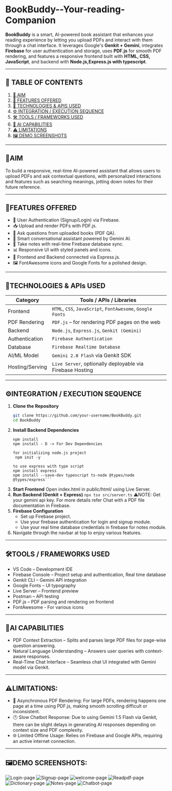 # BookBuddy--Your-reading-Companion
**BookBuddy** is a smart, AI-powered book assistant that enhances your reading experience by letting you upload PDFs and interact with them through a chat interface. It leverages Google's **Genkit + Gemini**, integrates **Firebase** for user authentication and storage, uses **PDF.js** for smooth PDF rendering, and features a responsive frontend built with **HTML, CSS, JavaScript**, and backend with **Node.js,Express.js with typescript**.
___
## 📌 TABLE OF CONTENTS

1. [🎯 AIM](#🎯aim)
2. [🧩 FEATURES OFFERED](#🧩features-offered)
3. [🧪 TECHNOLOGIES & APIS USED](#🧪technologies--apis-used)
4. [⚙️ INTEGRATION / EXECUTION SEQUENCE](#️⚙️integration--execution-sequence)
5. [🛠️ TOOLS / FRAMEWORKS USED](#️🛠️tools--frameworks-used)
6. [🧠 AI CAPABILITIES](#🧠ai-capabilities)
7. [⚠️ LIMITATIONS](#⚠️limitations)
8. [🖼️ DEMO SCREENSHOTS](#🖼️demo-screenshots)
___
## 🎯AIM
To build a responsive, real-time AI-powered assistant that allows users to upload PDFs and ask contextual questions, with personalized interactions and features such as searching meanings, jotting down notes for their future reference.
___
## 🧩FEATURES OFFERED

+ 🔐 User Authentication (Signup/Login) via Firebase.
+ 📥 Upload and render PDFs with PDF.js.
+ 💬 Ask questions from uploaded books (PDF QA).
+ 🤖 Smart conversational assistant powered by Gemini AI.
+ 📌 Take notes with real-time Firebase database sync.
+ 📊 Responsive UI with styled panels and icons.
+ 🔁 Frontend and Backend connected via Express.js.
+ 🖼️ FontAwesome icons and Google Fonts for a polished design.

___
## 🧪TECHNOLOGIES & APIs USED

| Category         | Tools / APIs / Libraries                                   |
|------------------|------------------------------------------------------------|
| Frontend         | `HTML`, `CSS`, `JavaScript`, `FontAwesome`, `Google Fonts` |
| PDF Rendering    | `PDF.js` – for rendering PDF pages on the web              |
| Backend          | `Node.js`, `Express.js`, `Genkit (Gemini)`                 |
| Authentication   | `Firebase Authentication`                                  |
| Database         | `Firebase Realtime Database`                               |
| AI/ML Model      | `Gemini 2.0 Flash` via Genkit SDK                          |
| Hosting/Serving  | `Live Server`, optionally deployable via Firebase Hosting  |

___
## ⚙️INTEGRATION / EXECUTION SEQUENCE

1. **Clone the Repository**
   ```bash
   git clone https://github.com/your-username/BookBuddy.git
   cd BookBuddy
2. **Install Backend Dependencies**
    ```cd backend
    npm install
    npm install - D -> For Dev Dependencies
    
    for initializing node.js project
     npm init -y

    to use express with type script
    npm install express
    npm install --save-dev typescript ts-node @types/node @types/express```
3. **Start Frontend**
   Open index.html in public/html/ using Live Server.
4. **Run Backend (Genkit + Express)**
    ```npx tsx src/server.ts```
   ⚠️NOTE: Get your gemini api key. For more details refer Chat with a PDF file documentation in Firebase.
5. **Firebase Configuration**
     + Set up Firebase project.
     + Use your firebase authentication for login and signup module.
     + Use your real time database credentials in firebase for notes module.
6. Navigate through the navbar at top to enjoy various features.

___
## 🛠️TOOLS / FRAMEWORKS USED
  + VS Code – Development IDE
  + Firebase Console – Project setup and authentication, Real time database
  + Genkit CLI – Gemini API integration
  + Google Fonts – UI typography
  + Live Server – Frontend preview
  + Postman – API testing
  + PDF.js – PDF parsing and rendering on frontend
  + FontAwesome - For various icons
___
## 🤖AI CAPABILITIES
  + PDF Context Extraction – Splits and parses large PDF files for page-wise question answering.
  + Natural Language Understanding – Answers user queries with context-aware responses.
  + Real-Time Chat Interface – Seamless chat UI integrated with Gemini model via Genkit.

___
## ⚠️LIMITATIONS:
  + 📄 Asynchronous PDF Rendering:
      For large PDFs, rendering happens one page at a time using PDF.js, making smooth scrolling difficult or inconsistent.
  +  🕐 Slow Chatbot Response:
Due to using Gemini 1.5 Flash via Genkit, there can be slight delays in generating AI responses depending on context size and PDF complexity.
  + 🌐 Limited Offline Usage:
Relies on Firebase and Google APIs, requiring an active internet connection.

___
## 🖼️DEMO SCREENSHOTS:
![Login-page](demo-ss/login.png)
![Signup-page](demo-ss/signup.png)
![welcome-page](demo-ss/welcome.png)
![Readpdf-page](demo-ss/upload.png)
![Dictionary-page](demo-ss/dic.png)
![Notes-page](demo-ss/notes.png)
![Chatbot-page](demo-ss/chatbot.png)




